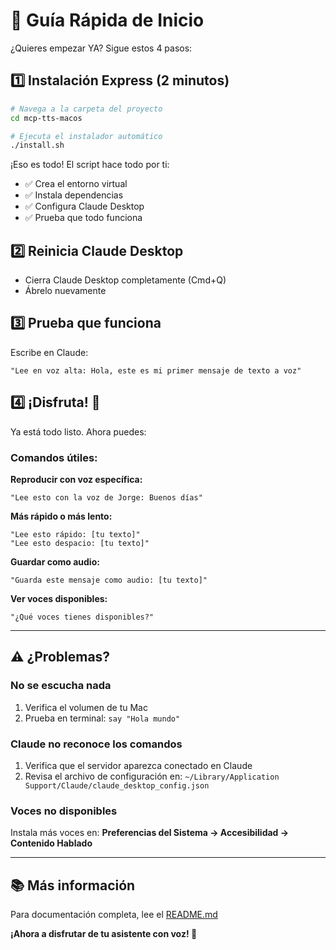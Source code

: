 # 🚀 Guía Rápida de Inicio

¿Quieres empezar YA? Sigue estos 4 pasos:

## 1️⃣ Instalación Express (2 minutos)

```bash
# Navega a la carpeta del proyecto
cd mcp-tts-macos

# Ejecuta el instalador automático
./install.sh
```

¡Eso es todo! El script hace todo por ti:
- ✅ Crea el entorno virtual
- ✅ Instala dependencias
- ✅ Configura Claude Desktop
- ✅ Prueba que todo funciona

## 2️⃣ Reinicia Claude Desktop

- Cierra Claude Desktop completamente (Cmd+Q)
- Ábrelo nuevamente

## 3️⃣ Prueba que funciona

Escribe en Claude:

```
"Lee en voz alta: Hola, este es mi primer mensaje de texto a voz"
```

## 4️⃣ ¡Disfruta! 🎉

Ya está todo listo. Ahora puedes:

### Comandos útiles:

**Reproducir con voz específica:**
```
"Lee esto con la voz de Jorge: Buenos días"
```

**Más rápido o más lento:**
```
"Lee esto rápido: [tu texto]"
"Lee esto despacio: [tu texto]"
```

**Guardar como audio:**
```
"Guarda este mensaje como audio: [tu texto]"
```

**Ver voces disponibles:**
```
"¿Qué voces tienes disponibles?"
```

---

## ⚠️ ¿Problemas?

### No se escucha nada
1. Verifica el volumen de tu Mac
2. Prueba en terminal: `say "Hola mundo"`

### Claude no reconoce los comandos
1. Verifica que el servidor aparezca conectado en Claude
2. Revisa el archivo de configuración en:
   `~/Library/Application Support/Claude/claude_desktop_config.json`

### Voces no disponibles
Instala más voces en:
**Preferencias del Sistema → Accesibilidad → Contenido Hablado**

---

## 📚 Más información

Para documentación completa, lee el [README.md](README.md)

**¡Ahora a disfrutar de tu asistente con voz! 🎤**
